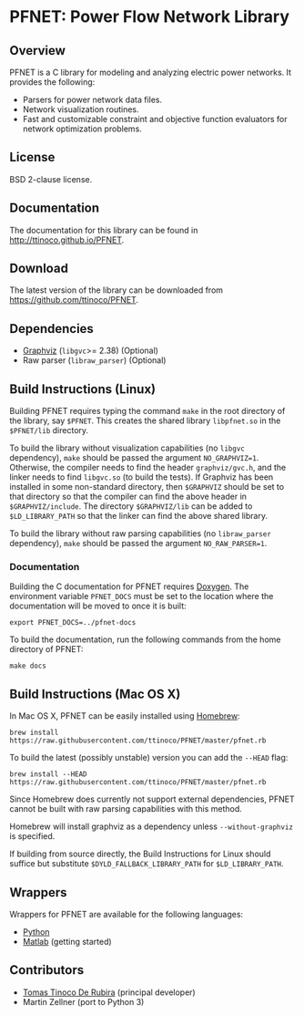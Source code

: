 # PFNET: Power Flow Network Library #

## Overview ##

PFNET is a C library for modeling and analyzing electric power networks. It provides the following:

* Parsers for power network data files.
* Network visualization routines.
* Fast and customizable constraint and objective function evaluators for network optimization problems.

## License ##

BSD 2-clause license.

## Documentation ##

The documentation for this library can be found in http://ttinoco.github.io/PFNET.

## Download ##

The latest version of the library can be downloaded from https://github.com/ttinoco/PFNET.

## Dependencies ##

* [Graphviz](http://www.graphviz.org/) (``libgvc``>= 2.38) (Optional)
* Raw parser (``libraw_parser``) (Optional)

## Build Instructions (Linux) ##

Building PFNET requires typing the command ``make`` in the root directory of the library, say ``$PFNET``. This creates the shared library ``libpfnet.so`` in the ``$PFNET/lib`` directory.

To build the library without visualization capabilities (no ``libgvc`` dependency), ``make`` should be passed the argument ``NO_GRAPHVIZ=1``. Otherwise, the compiler needs to find the header ``graphviz/gvc.h``, and the linker needs to find ``libgvc.so`` (to build the tests). If Graphviz has been installed in some non-standard directory, then ``$GRAPHVIZ`` should be set to that directory so that the compiler can find the above header in ``$GRAPHVIZ/include``. The directory ``$GRAPHVIZ/lib`` can be added to ``$LD_LIBRARY_PATH`` so that the linker can find the above shared library.

To build the library without raw parsing capabilities (no ``libraw_parser`` dependency), ``make`` should be passed the argument ``NO_RAW_PARSER=1``.

### Documentation ###

Building the C documentation for PFNET requires [Doxygen](http://www.stack.nl/~dimitri/doxygen/). The environment variable ``PFNET_DOCS`` must be set to the location where the documentation will be moved to once it is built:

    export PFNET_DOCS=../pfnet-docs

To build the documentation, run the following commands from the home directory of PFNET:

    make docs

## Build Instructions (Mac OS X)

In Mac OS X, PFNET can be easily installed using [Homebrew](http://brew.sh):

    brew install https://raw.githubusercontent.com/ttinoco/PFNET/master/pfnet.rb
    
To build the latest (possibly unstable) version you can add the ``--HEAD`` flag:
    
    brew install --HEAD https://raw.githubusercontent.com/ttinoco/PFNET/master/pfnet.rb

Since Homebrew does currently not support external dependencies, PFNET cannot be built with raw parsing capabilities with this method.

Homebrew will install graphviz as a dependency unless ``--without-graphviz`` is specified.

If building from source directly, the Build Instructions for Linux should suffice but substitute ``$DYLD_FALLBACK_LIBRARY_PATH`` for ``$LD_LIBRARY_PATH``.

## Wrappers ##

Wrappers for PFNET are available for the following languages:

* [Python](http://ttinoco.github.io/PFNET/python)
* [Matlab](http://ttinoco.github.io/PFNET/matlab) (getting started)

## Contributors ##

* [Tomas Tinoco De Rubira](http://n.ethz.ch/~tomast/) (principal developer)
* Martin Zellner (port to Python 3)
